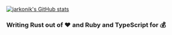 [![jarkonik's GitHub stats](https://github-readme-stats.vercel.app/api?username=jarkonik)](https://github.com/anuraghazra/github-readme-stats)

### Writing Rust out of ❤️ and Ruby and TypeScript for 💰
